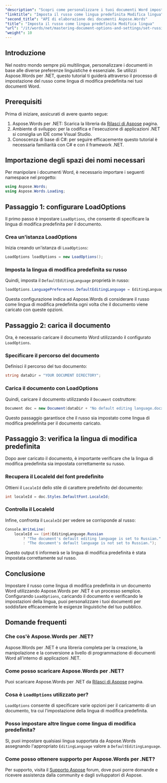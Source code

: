 ```yaml
---
"description": "Scopri come personalizzare i tuoi documenti Word impostando il russo come lingua di modifica predefinita utilizzando Aspose.Words per .NET. Questa guida dettagliata."
"linktitle": "Imposta il russo come lingua predefinita Modifica lingua"
"second_title": "API di elaborazione dei documenti Aspose.Words"
"title": "Imposta il russo come lingua predefinita Modifica lingua"
"url": "/it/words/net/mastering-document-options-and-settings/set-russian-as-default-edit-language/"
"weight": 10
---
```


## Introduzione

Nel nostro mondo sempre più multilingue, personalizzare i documenti in base alle diverse preferenze linguistiche è essenziale. Se utilizzi Aspose.Words per .NET, questo tutorial ti guiderà attraverso il processo di impostazione del russo come lingua di modifica predefinita nei tuoi documenti Word. 

## Prerequisiti

Prima di iniziare, assicurati di avere quanto segue:

1. Aspose.Words per .NET: Scarica la libreria da [Rilasci di Aspose](https://releases.aspose.com/words/net/) pagina.
2. Ambiente di sviluppo: per la codifica e l'esecuzione di applicazioni .NET si consiglia un IDE come Visual Studio.
3. Conoscenza di base di C#: per seguire efficacemente questo tutorial è necessaria familiarità con C# e con il framework .NET.

## Importazione degli spazi dei nomi necessari

Per manipolare i documenti Word, è necessario importare i seguenti namespace nel progetto:

```csharp
using Aspose.Words;
using Aspose.Words.Loading;
```

## Passaggio 1: configurare LoadOptions

Il primo passo è impostare `LoadOptions`, che consente di specificare la lingua di modifica predefinita per il documento.

### Crea un'istanza LoadOptions

Inizia creando un'istanza di `LoadOptions`:

```csharp
LoadOptions loadOptions = new LoadOptions();
```

### Imposta la lingua di modifica predefinita su russo

Quindi, imposta il `DefaultEditingLanguage` proprietà in russo:

```csharp
loadOptions.LanguagePreferences.DefaultEditingLanguage = EditingLanguage.Russian;
```

Questa configurazione indica ad Aspose.Words di considerare il russo come lingua di modifica predefinita ogni volta che il documento viene caricato con queste opzioni.

## Passaggio 2: carica il documento

Ora, è necessario caricare il documento Word utilizzando il configurato `LoadOptions`.

### Specificare il percorso del documento

Definisci il percorso del tuo documento:

```csharp
string dataDir = "YOUR DOCUMENT DIRECTORY";
```

### Carica il documento con LoadOptions

Quindi, caricare il documento utilizzando il `Document` costruttore:

```csharp
Document doc = new Document(dataDir + "No default editing language.docx", loadOptions);
```

Questo passaggio garantisce che il russo sia impostato come lingua di modifica predefinita per il documento caricato.

## Passaggio 3: verifica la lingua di modifica predefinita

Dopo aver caricato il documento, è importante verificare che la lingua di modifica predefinita sia impostata correttamente su russo.

### Recupera il LocaleId del font predefinito

Ottieni il `LocaleId` dello stile di carattere predefinito del documento:

```csharp
int localeId = doc.Styles.DefaultFont.LocaleId;
```

### Controlla il LocaleId

Infine, confronta il `LocaleId` per vedere se corrisponde al russo:

```csharp
Console.WriteLine(
    localeId == (int)EditingLanguage.Russian
        ? "The document's default editing language is set to Russian."
        : "The document's default language is not set to Russian.");
```

Questo output ti informerà se la lingua di modifica predefinita è stata impostata correttamente sul russo.

## Conclusione

Impostare il russo come lingua di modifica predefinita in un documento Word utilizzando Aspose.Words per .NET è un processo semplice. Configurando `LoadOptions`, caricando il documento e verificando le impostazioni della lingua, puoi personalizzare i tuoi documenti per soddisfare efficacemente le esigenze linguistiche del tuo pubblico.

## Domande frequenti

### Che cos'è Aspose.Words per .NET?

Aspose.Words per .NET è una libreria completa per la creazione, la manipolazione e la conversione a livello di programmazione di documenti Word all'interno di applicazioni .NET.

### Come posso scaricare Aspose.Words per .NET?

Puoi scaricare Aspose.Words per .NET da [Rilasci di Aspose](https://releases.aspose.com/words/net/) pagina.

### Cosa è `LoadOptions` utilizzato per?

`LoadOptions` consente di specificare varie opzioni per il caricamento di un documento, tra cui l'impostazione della lingua di modifica predefinita.

### Posso impostare altre lingue come lingua di modifica predefinita?

Sì, puoi impostare qualsiasi lingua supportata da Aspose.Words assegnando l'appropriato `EditingLanguage` valore a `DefaultEditingLanguage`.

### Come posso ottenere supporto per Aspose.Words per .NET?

Per supporto, visita il [Supporto Aspose](https://forum.aspose.com/c/words/8) forum, dove puoi porre domande e ricevere assistenza dalla community e dagli sviluppatori di Aspose.